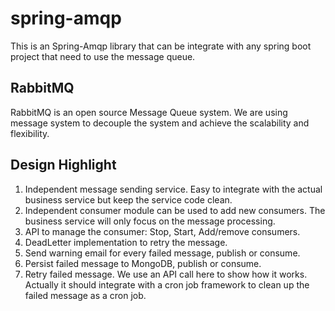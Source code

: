 # spring-amqp

This is an Spring-Amqp library that can be integrate with any spring boot project that need to use the message queue.

## RabbitMQ
RabbitMQ is an open source Message Queue system. We are using message system to decouple the system and achieve the scalability and flexibility.

## Design Highlight

1. Independent message sending service. Easy to integrate with the actual business service but keep the service code clean.
2. Independent consumer module can be used to add new consumers. The business service will only focus on the message processing.
3. API to manage the consumer: Stop, Start, Add/remove consumers.
4. DeadLetter implementation to retry the message.
5. Send warning email for every failed message, publish or consume.
6. Persist failed message to MongoDB, publish or consume.
7. Retry failed message. We use an API call here to show how it works. Actually it should integrate with a cron job framework to clean up the failed message as a cron job. 

